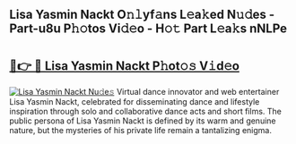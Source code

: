 ## Lisa Yasmin Nackt O𝚗𝚕yf𝚊ns L𝚎a𝚔ed N𝚞𝚍es - Part-u8u P𝚑𝚘tos Vi𝚍𝚎o - H𝚘𝚝 Part L𝚎a𝚔s nNLPe

# <h2><a href="http://kfdlvre.oniu.top/?m=Lisa+Yasmin+Nackt">🔗👉 🔴 Lisa Yasmin Nackt P𝚑ot𝚘𝚜 V𝚒d𝚎o</a></h2>

[![Lisa Yasmin Nackt Nu𝚍e𝚜](https://i.imgur.com/0qMVB7G.gif)](http://kfdlvre.oniu.top/?m=Lisa+Yasmin+Nackt)
Virtual dance innovator and web entertainer Lisa Yasmin Nackt, celebrated for disseminating dance and lifestyle inspiration through solo and collaborative dance acts and short films. The public persona of Lisa Yasmin Nackt is defined by its warm and genuine nature, but the mysteries of his private life remain a tantalizing enigma.  
